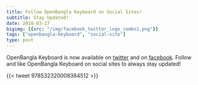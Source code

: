 ```yaml
---
title: Follow OpenBangla Keyboard on Social Sites!
subtitle: Stay Updated!
date: 2018-03-27
bigimg: [{src: "/img/facebook_twitter_logo_combo1.png"}]
tags: ["openbangla-keyboard", "social-site"]
type: post
---
```


OpenBangla Keyboard is now available on [twitter](https://twitter.com/OpenBanglaTeam) and on [facebook](https://www.facebook.com/openbanglakeyboard/). Follow and like OpenBangla Keyboard on social sites to always stay updated!
<!--more-->

{{< tweet 978532320008384512 >}}